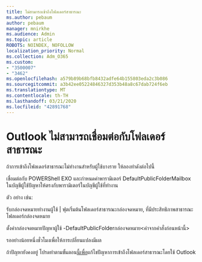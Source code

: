 ```yaml
---
title: ไม่สามารถเข้าถึงโฟลเดอร์สาธารณะ
ms.author: pebaum
author: pebaum
manager: mnirkhe
ms.audience: Admin
ms.topic: article
ROBOTS: NOINDEX, NOFOLLOW
localization_priority: Normal
ms.collection: Adm_O365
ms.custom:
- "3500007"
- "3462"
ms.openlocfilehash: a579b89b68bfb8432adfe64b155803eda2c3b086
ms.sourcegitcommit: a3b42ee05224846327d353b48a8c67dab724f6eb
ms.translationtype: MT
ms.contentlocale: th-TH
ms.lasthandoff: 03/21/2020
ms.locfileid: "42891768"
---
```

# <a name="outlook-cannot-connect-to-public-folders"></a>Outlook ไม่สามารถเชื่อมต่อกับโฟลเดอร์สาธารณะ

ถ้าการเข้าถึงโฟลเดอร์สาธารณะไม่ทํางานสําหรับผู้ใช้บางราย ให้ลองทําดังต่อไปนี้

เชื่อมต่อกับ POWERShell EXO และกําหนดค่าพารามิเตอร์ DefaultPublicFolderMailbox ในบัญชีผู้ใช้ปัญหาให้ตรงกับพารามิเตอร์ในบัญชีผู้ใช้ที่ทํางาน

ตัว อย่าง เช่น:

รับกล่องจดหมายทํางานผู้ใช้ | ฟุตเริ่มต้นโฟลเดอร์สาธารณะกล่องจดหมาย, ที่มีประสิทธิภาพสาธารณะโฟลเดอร์กล่องจดหมาย

ตั้งค่ากล่องจดหมายปัญหาผู้ใช้ -DefaultPublicFolderกล่องจดหมาย\<ค่าจากคําสั่งก่อนหน้านี้>

รออย่างน้อยหนึ่งชั่วโมงเพื่อให้การเปลี่ยนแปลงมีผล

ถ้าปัญหายังคงอยู่ โปรดทําตามขั้นตอน[นี้เพื่อ](https://aka.ms/pfcte)แก้ไขปัญหาการเข้าถึงโฟลเดอร์สาธารณะโดยใช้ Outlook